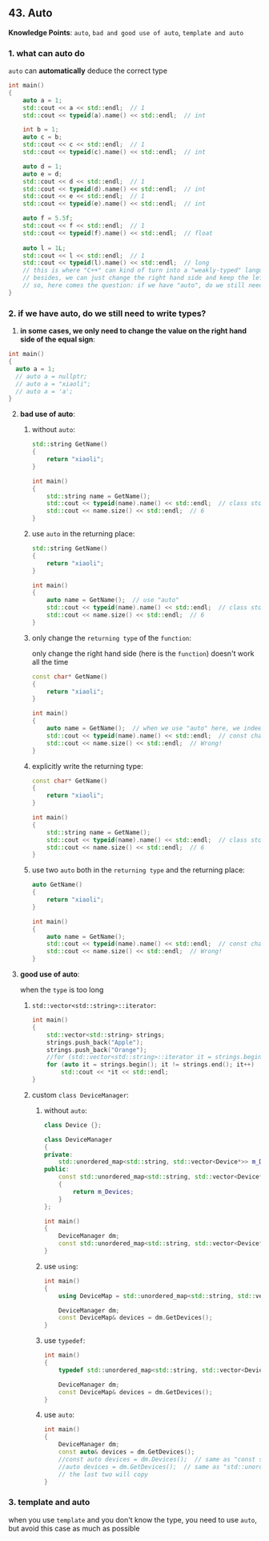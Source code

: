 ## 43. Auto

**Knowledge Points**: `auto`, `bad and good use of auto`, `template and auto`

### 1. what can auto do

`auto` can **automatically** deduce the correct type

```c++
int main()
{
    auto a = 1;
    std::cout << a << std::endl;  // 1
    std::cout << typeid(a).name() << std::endl;  // int

    int b = 1;
    auto c = b;
    std::cout << c << std::endl;  // 1
    std::cout << typeid(c).name() << std::endl;  // int

    auto d = 1;
    auto e = d;
    std::cout << d << std::endl;  // 1
    std::cout << typeid(d).name() << std::endl;  // int
    std::cout << e << std::endl;  // 1
    std::cout << typeid(e).name() << std::endl;  // int

    auto f = 5.5f;
    std::cout << f << std::endl;  // 1
    std::cout << typeid(f).name() << std::endl;  // float
    
    auto l = 1L;
    std::cout << l << std::endl;  // 1
    std::cout << typeid(l).name() << std::endl;  // long
    // this is where "C++" can kind of turn into a "weakly-typed" language
    // besides, we can just change the right hand side and keep the left as "auto"
    // so, here comes the question: if we have "auto", do we still need to write types?
}
```

### 2. if we have auto, do we still need to write types?

1. **in some cases, we only need to change the value on the right hand side of the equal sign**: 

```c++
int main()
{
  auto a = 1;
  // auto a = nullptr;
  // auto a = "xiaoli";
  // auto a = 'a';
}
```

2. **bad use of auto**: 

    1. without `auto`: 

        ```c++
        std::string GetName()
        {
        	return "xiaoli";
        }
        
        int main()
        {
            std::string name = GetName();
            std::cout << typeid(name).name() << std::endl;  // class std::basic_string<char, struct std::char_traits<char>, class std::allocator<char> >
            std::cout << name.size() << std::endl;  // 6
        }
        ```

    2. use `auto` in the returning place: 

        ```c++
        std::string GetName()
        {
        	return "xiaoli";
        }
        
        int main()
        {
            auto name = GetName();  // use "auto"
            std::cout << typeid(name).name() << std::endl;  // class std::basic_string<char, struct std::char_traits<char>, class std::allocator<char> >
            std::cout << name.size() << std::endl;  // 6
        }
        ```

    3. only change the `returning type` of the `function`:

        only change the right hand side (here is the `function`) doesn't work all the time

        ```c++
        const char* GetName()
        {
        	return "xiaoli";
        }
        
        int main()
        {
            auto name = GetName();  // when we use "auto" here, we indeed don't need to change the type of "name" when we change the return type of the "GetName()" function, meaning we only need to change one place, but this will cause problem
            std::cout << typeid(name).name() << std::endl;  // const char * __ptr64
            std::cout << name.size() << std::endl;  // Wrong!
        }
        ```

    4. explicitly write the returning type: 

        ```c++
        const char* GetName()
        {
        	return "xiaoli";
        }
        
        int main()
        {
            std::string name = GetName();
            std::cout << typeid(name).name() << std::endl;  // class std::basic_string<char, struct std::char_traits<char>, class std::allocator<char> >
            std::cout << name.size() << std::endl;  // 6
        }
        ```

    5. use two `auto` both in the `returning type` and the returning place: 

        ```c++
        auto GetName()
        {
        	return "xiaoli";
        }
        
        int main()
        {
            auto name = GetName();
            std::cout << typeid(name).name() << std::endl;  // const char * __ptr64
            std::cout << name.size() << std::endl;  // Wrong!
        }
        ```

3. **good use of auto**: 

    when the `type` is too long

    1. `std::vector<std::string>::iterator`: 

        ```c++
        int main()
        {
            std::vector<std::string> strings;
            strings.push_back("Apple");
            strings.push_back("Orange");
            //for (std::vector<std::string>::iterator it = strings.begin(); it != strings.end(); it++)
            for (auto it = strings.begin(); it != strings.end(); it++)
            	std::cout << *it << std::endl;
        }
        ```

    2. custom `class DeviceManager`: 

        1. without `auto`: 

            ```c++
            class Device {};
            
            class DeviceManager
            {
            private:
            	std::unordered_map<std::string, std::vector<Device*>> m_Devices;
            public:
            	const std::unordered_map<std::string, std::vector<Device*>>& GetDevices() const
                {
                	return m_Devices;
                }
            };
            
            int main()
            {
                DeviceManager dm;
                const std::unordered_map<std::string, std::vector<Device*>>& devices = dm.GetDevices();
            }
            ```

        2. use `using`: 

            ```c++
            int main()
            {
                using DeviceMap = std::unordered_map<std::string, std::vector<Device*>>;
            
                DeviceManager dm;
                const DeviceMap& devices = dm.GetDevices();
            }
            ```

        3. use `typedef`: 

            ```c++
            int main()
            {
                typedef std::unordered_map<std::string, std::vector<Device*>> DeviceMap;
            
                DeviceManager dm;
                const DeviceMap& devices = dm.GetDevices();
            }
            ```

        4. use `auto`: 

            ```c++
            int main()
            {
                DeviceManager dm;
                const auto& devices = dm.GetDevices();
                //const auto devices = dm.Devices();  // same as "const std::unordered_map<std::string, std::vector<Device*>> devices = dm.GetDevices();"
                //auto devices = dm.GetDevices();  // same as "std::unordered_map<std::string, std::vector<Device*>> devices = dm.GetDevices();"
                // the last two will copy
            }
            ```

### 3. template and auto

when you use `template` and you don't know the type, you need to use `auto`, but avoid this case as much as possible

